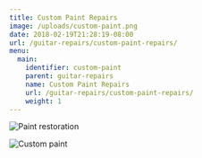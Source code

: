 ```yaml
---
title: Custom Paint Repairs
image: /uploads/custom-paint.png
date: 2018-02-19T21:28:19-08:00
url: /guitar-repairs/custom-paint-repairs/
menu:
  main:
    identifier: custom-paint
    parent: guitar-repairs
    name: Custom Paint Repairs
    url: /guitar-repairs/custom-paint-repairs/
    weight: 1
---
```

![Paint restoration](/uploads/paint-restoration.png)

![Custom paint](/uploads/green-guitar.png)
